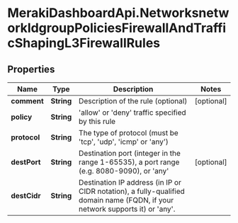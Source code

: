 # MerakiDashboardApi.NetworksnetworkIdgroupPoliciesFirewallAndTrafficShapingL3FirewallRules

## Properties
Name | Type | Description | Notes
------------ | ------------- | ------------- | -------------
**comment** | **String** | Description of the rule (optional) | [optional] 
**policy** | **String** | 'allow' or 'deny' traffic specified by this rule | 
**protocol** | **String** | The type of protocol (must be 'tcp', 'udp', 'icmp' or 'any') | 
**destPort** | **String** | Destination port (integer in the range 1-65535), a port range (e.g. 8080-9090), or 'any' | [optional] 
**destCidr** | **String** | Destination IP address (in IP or CIDR notation), a fully-qualified domain name (FQDN, if your network supports it) or 'any'. | 


